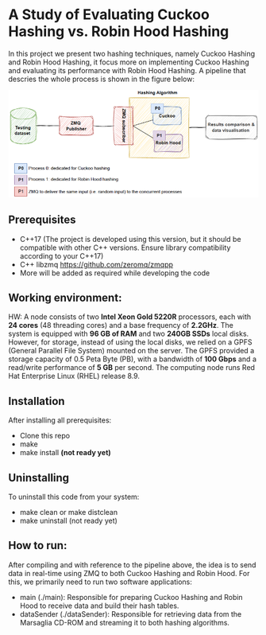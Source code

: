 # A Study of Evaluating Cuckoo Hashing vs. Robin Hood Hashing

In this project we present two hashing techniques, namely Cuckoo Hashing and Robin Hood Hashing, it focus more on implementing Cuckoo Hashing and evaluating its performance with Robin Hood Hashing. A pipeline that descries the whole process is shown in the figure below: 

![Project pipeline chart](docs/pipeline.png)

## Prerequisites

- C++17 (The project is developed using this version, but it should be compatible with other C++ versions. Ensure library compatibility according to your C++17)
- C++ libzmq https://github.com/zeromq/zmqpp
- More will be added as required while developing the code 

## Working environment: 
HW: A node consists of two **Intel Xeon Gold 5220R** processors, each with **24 cores** (48 threading cores) and a base frequency of **2.2GHz**. The system is equipped with **96 GB of RAM** and two **240GB SSDs** local disks. However, for storage, instead of using the local disks, we relied on a GPFS (General Parallel File System) mounted on the server. The GPFS provided a storage capacity of 0.5 Peta Byte (PB), with a bandwidth of **100 Gbps** and a read/write performance of **5 GB** per second. The computing node runs Red Hat Enterprise Linux (RHEL) release 8.9. 

## Installation 
After installing all prerequisites: 
- Clone this repo
- make
- make install **(not ready yet)**

## Uninstalling 

To uninstall this code from your system: 
-  make clean or make distclean
-  make uninstall (not ready yet)

## How to run: 

After compiling and with reference to the pipeline above, the idea is to send data in real-time using ZMQ to both Cuckoo Hashing and Robin Hood. For this, we primarily need to run two software applications:

- main (./main): Responsible for preparing Cuckoo Hashing and Robin Hood to receive data and build their hash tables.
- dataSender (./dataSender): Responsible for retrieving data from the Marsaglia CD-ROM and streaming it to both hashing algorithms.
